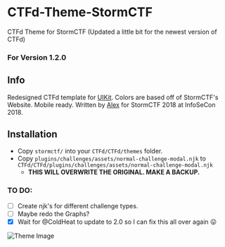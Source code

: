 # CTFd-Theme-StormCTF
CTFd Theme for StormCTF (Updated a little bit for the newest version of CTFd)

### For Version 1.2.0

## Info
Redesigned CTFd template for [UIKit](https://getuikit.com). Colors are based off of StormCTF's Website. Mobile ready. Written by [Alex](https://twitter.com/offsec_ginger) for StormCTF 2018 at InfoSeCon 2018.

## Installation
* Copy `stormctf/` into your `CTFd/CTFd/themes` folder.
* Copy `plugins/challenges/assets/normal-challenge-modal.njk` to `CTFd/CTFd/plugins/challenges/assets/normal-challenge-modal.njk`
  * **THIS WILL OVERWRITE THE ORIGINAL. MAKE A BACKUP.**

### TO DO:
- [ ] Create njk's for different challenge types.
- [ ] Maybe redo the Graphs?
- [x] Wait for @ColdHeat to update to 2.0 so I can fix this all over again :stuck_out_tongue:

![Theme Image](https://github.com/stormctf/CTFd-Theme-StormCTF/blob/master/CTFd-Theme-StormCTF.png)
